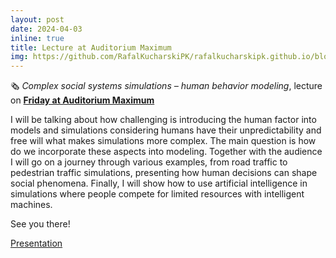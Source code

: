 ```yaml
---
layout: post
date: 2024-04-03
inline: true
title: Lecture at Auditorium Maximum
img: https://github.com/RafalKucharskiPK/rafalkucharskipk.github.io/blob/master/assets/img/SFI%20graphics.jpg
---
```


🗞 _Complex social systems simulations – human behavior modeling_, lecture on [**Friday at Auditorium Maximum**]( https://www.linkedin.com/feed/update/urn:li:activity:7178375135991631873/)


I will be talking about how challenging is introducing the human factor into models and simulations considering humans have their unpredictability and free will what makes simulations more complex. The main question is how do we incorporate these aspects into modeling. Together with the audience I will go on a journey through various examples, from road traffic to pedestrian traffic simulations, presenting how human decisions can shape social phenomena. Finally, I will show how to use artificial intelligence in simulations where people compete for limited resources with intelligent machines.

See you there!

[Presentation](https://github.com/RafalKucharskiPK/rafalkucharskipk.github.io/blob/master/assets/pdf/sfi.pdf)
